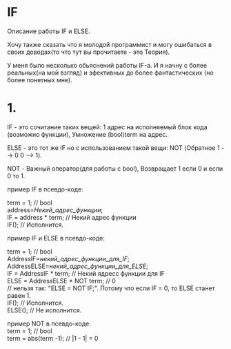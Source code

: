 # IF
Описание работы IF и ELSE.

Хочу также сказать что я молодой программист и могу ошибаться в своих доводах(то что тут вы прочитаете - это Теория).

У меня было несколько обьяснений работы IF-а. И я начну с более реальных(на мой взгляд) и эфективных до более фантастических (но более понятных мне).

# 1.
IF - это сочитание таких вещей: 1 адрес на исполняемый блок кода (возможно функции), Умножение (bool)term на адрес.

ELSE - это тот же IF но с использованием такой вещи: NOT (Обратное 1 --> 0  0 --> 1).


NOT - Важный оператор(для работы с bool), Возвращает 1 если 0 и если 0 то 1.<br>


пример IF в псевдо-коде:<br>

term = 1; // bool<br>
address=*Некий_aдрес_функции*;<br>
IF = address * term; // Некий aдрес функции<br>
IF(); // Исполнится.<br>


пример IF и ELSE в псевдо-коде:<br>

term = 1; // bool<br>
AddressIF=*некий_адрес_функции_для_IF*;<br>
AddressELSE=*некий_адрес_функции_для_ELSE*;<br>
IF = AddressIF * term; // Некий ядресс функции для IF<br>
ELSE = AddressELSE * NOT term; // 0<br>
// нельзя так: "ELSE = NOT IF;". Потому что если IF = 0, то ELSE станет равен 1.<br>
IF(); // Исполнится.<br>
ELSE(); // Не исполнится.<br>


пример NOT в псевдо-коде:<br>
term = 1; // bool<br>
term = abs(term -1); // |1 - 1| = 0<br>
